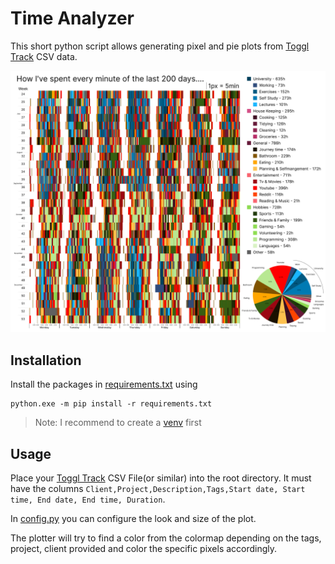 # Time Analyzer

This short python script allows generating pixel and pie plots from [Toggl Track](https://toggl.com/track/) CSV data.

![](out/final.jpg)

## Installation

Install the packages in [requirements.txt](./requirements.txt) using 

```
python.exe -m pip install -r requirements.txt
```

> Note: I recommend to create a [venv](https://docs.python.org/3/library/venv.html) first


## Usage

Place your [Toggl Track](https://toggl.com/track/) CSV File(or similar) into the root directory.
It must have the columns `Client,Project,Description,Tags,Start date, Start time, End date, End time, Duration`.

In [config.py](./config.py) you can configure the look and size of the plot.

The plotter will try to find a color from the colormap depending on the tags, project, client provided and color the specific pixels accordingly.